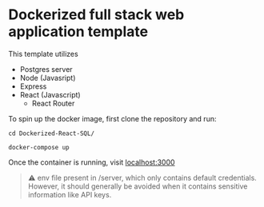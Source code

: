 # Dockerized full stack web application template

This template utilizes 
- Postgres server
- Node (Javasript)
- Express
- React (Javascript)
  - React Router

To spin up the docker image, first clone the repository and run:

```
cd Dockerized-React-SQL/
```


```
docker-compose up
```

Once the container is running, visit [localhost:3000](http://localhost:3000)



> :warning: env file present in /server, which only contains default credentials. However, it should generally be avoided when it contains sensitive information like API keys.
